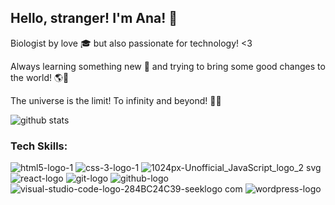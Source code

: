 ## Hello, stranger! I'm Ana! 👋 

Biologist by love :mortar_board: but also passionate for technology! <3

Always learning something new :seedling: and trying to bring some good changes to the world! :earth_americas::dart:

The universe is the limit! To infinity and beyond! :rocket::sparkles: 


![github stats](https://github-readme-stats.vercel.app/api?username=anamlcl&show_icons=true&hide=stars,issues&theme=material-palenight)


### Tech Skills:

![html5-logo-1](https://user-images.githubusercontent.com/60146477/102089143-983a2d80-3dfa-11eb-88d1-f8efc233d825.png) ![css-3-logo-1](https://user-images.githubusercontent.com/60146477/102089156-9bcdb480-3dfa-11eb-9d09-51a7c4ef835c.png) ![1024px-Unofficial_JavaScript_logo_2 svg](https://user-images.githubusercontent.com/60146477/102089162-a0926880-3dfa-11eb-9ad6-23cc5be9d011.png) ![react-logo](https://user-images.githubusercontent.com/60146477/102089176-a4be8600-3dfa-11eb-9317-1d323d0bb96f.png) ![git-logo](https://user-images.githubusercontent.com/60146477/102089189-a9833a00-3dfa-11eb-90b1-fb4f34912836.png) ![github-logo](https://user-images.githubusercontent.com/60146477/102089206-adaf5780-3dfa-11eb-8a19-112dd6ffe1a2.png) ![visual-studio-code-logo-284BC24C39-seeklogo com](https://user-images.githubusercontent.com/60146477/102089227-b2740b80-3dfa-11eb-8457-e812b0c63b08.png) ![wordpress-logo](https://user-images.githubusercontent.com/60146477/102089240-b738bf80-3dfa-11eb-8f7c-521c063c858a.png)







